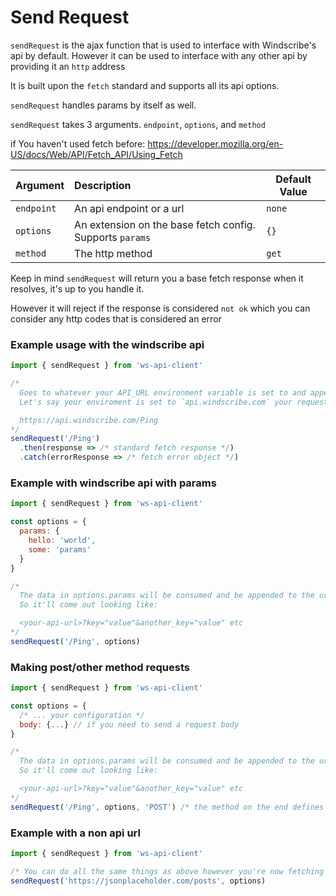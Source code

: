 # Send Request

`sendRequest` is the ajax function that is used to interface with Windscribe's api by default. However it can be used to interface with any other api by providing it an `http` address

It is built upon the `fetch` standard and supports all its api options.

`sendRequest` handles params by itself as well.

`sendRequest` takes 3 arguments. `endpoint`, `options`, and `method`

if You haven't used fetch before: https://developer.mozilla.org/en-US/docs/Web/API/Fetch_API/Using_Fetch

| Argument   | Description                                              | Default Value |
| ---------- | :------------------------------------------------------- | ------------- |
| `endpoint` | An api endpoint or a url                                 | `none`        |
| `options`  | An extension on the base fetch config. Supports `params` | `{}`          |
| `method`   | The http method                                          | `get`         |

Keep in mind `sendRequest` will return you a base fetch response when it resolves, it's up to you handle it.

However it will reject if the response is considered `not ok` which you can consider any http codes that is considered an error

### Example usage with the windscribe api

```javascript
import { sendRequest } from 'ws-api-client'

/*
  Goes to whatever your API_URL environment variable is set to and appends `/Ping` to it
  Let's say your enviroment is set to `api.windscribe.com` your request will look like this:

  https://api.windscribe.com/Ping
*/
sendRequest('/Ping')
  .then(response => /* standard fetch response */)
  .catch(errorResponse => /* fetch error object */)
```

### Example with windscribe api with params

```javascript
import { sendRequest } from 'ws-api-client'

const options = {
  params: {
    hello: 'world',
    some: 'params'
  }
}

/*
  The data in options.params will be consumed and be appended to the url as a query string
  So it'll come out looking like:

  <your-api-url>?key="value"&another_key="value" etc
*/
sendRequest('/Ping', options)
```

### Making post/other method requests

```javascript
import { sendRequest } from 'ws-api-client'

const options = {
  /* ... your configuration */
  body: {...} // if you need to send a request body
}

/*
  The data in options.params will be consumed and be appended to the url as a query string
  So it'll come out looking like:

  <your-api-url>?key="value"&another_key="value" etc
*/
sendRequest('/Ping', options, 'POST') /* the method on the end defines the http method. All http methods work */
```

### Example with a non api url

```javascript
import { sendRequest } from 'ws-api-client'

/* You can do all the same things as above however you're now fetching from a different origin */
sendRequest('https://jsonplaceholder.com/posts', options)
```
